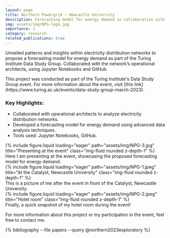 ```yaml
---
layout: page
title: Northern Powergrid – Newcastle University
description: Forecasting model for energy demand in collaboration with the Turing Institute Data Study Group
img: assets/img/NPG-logo.jpg
importance: 1
category: research
related_publications: true
---
```


Unveiled patterns and insights within electricity distribution networks to propose a forecasting model for energy demand as part of the Turing Institute Data Study Group. Collaborated with the network’s operational architects, using Jupyter Notebooks and GitHub.

<div class="caption">
    This project was conducted as part of the Turing Institute's Data Study Group event. For more information about the event, visit [this link](https://www.turing.ac.uk/events/data-study-group-march-2023).
</div>

### Key Highlights:

- Collaborated with operational architects to analyze electricity distribution networks.
- Developed a forecasting model for energy demand using advanced data analysis techniques.
- Tools used: Jupyter Notebooks, GitHub.

<div class="row justify-content-sm-center">
    <div class="col-sm-12 mt-3 mt-md-0">
        {% include figure.liquid loading="eager" path="assets/img/NPG-3.jpg" title="Presenting at the event" class="img-fluid rounded z-depth-1" %}
    </div>
    <div class="caption">
        Here I am presenting at the event, showcasing the proposed forecasting model for energy demand.
    </div>
</div>

<div class="row">
    <div class="col-sm mt-3 mt-md-0">
        {% include figure.liquid loading="eager" path="assets/img/NPG-1.jpeg" title="At the Catalyst, Newcastle University" class="img-fluid rounded z-depth-1" %}
    </div>
    <div class="caption">
        This is a picture of me after the event in front of the Catalyst, Newcastle University.
    </div>
</div>

<div class="row">
    <div class="col-sm mt-3 mt-md-0">
        {% include figure.liquid loading="eager" path="assets/img/NPG-2.jpeg" title="Hotel room" class="img-fluid rounded z-depth-1" %}
    </div>
    <div class="caption">
        Finally, a quick snapshot of my hotel room during the event!
    </div>
</div>

For more information about this project or my participation in the event, feel free to contact me.


{% bibliography --file papers --query @northern2023exploratory %}